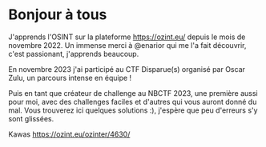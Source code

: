 # Bonjour à tous

J'apprends l'OSINT sur la plateforme <https://ozint.eu/> depuis le mois de novembre 2022.
Un immense merci à @enarior qui me l'a fait découvrir, c'est passionant, j'apprends beaucoup.

En novembre 2023 j'ai participé au CTF Disparue(s) organisé par Oscar Zulu, un parcours intense en équipe !

Puis en tant que créateur de challenge au NBCTF 2023, une première aussi pour moi, avec des challenges faciles et d'autres qui vous auront donné du mal.
Vous trouverez ici quelques solutions :), j'espère que peu d'erreurs s'y sont glissées.


Kawas
https://ozint.eu/ozinter/4630/
